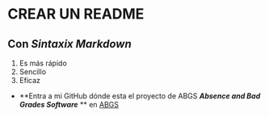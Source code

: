 # **CREAR UN README**
## Con *Sintaxix* _Markdown_


1. Es más rápido
2. Sencillo
3. Eficaz 

- **Entra a mi GitHub dónde esta el proyecto de ABGS ***Absence and Bad Grades Software*** ** en [ABGS](https://github.com/Camilo-Tiria/Absence-and-Bad-Grades-Software-ABGS-)
